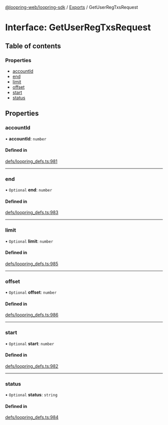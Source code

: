 [@loopring-web/loopring-sdk](../README.md) / [Exports](../modules.md) / GetUserRegTxsRequest

# Interface: GetUserRegTxsRequest

## Table of contents

### Properties

- [accountId](GetUserRegTxsRequest.md#accountid)
- [end](GetUserRegTxsRequest.md#end)
- [limit](GetUserRegTxsRequest.md#limit)
- [offset](GetUserRegTxsRequest.md#offset)
- [start](GetUserRegTxsRequest.md#start)
- [status](GetUserRegTxsRequest.md#status)

## Properties

### accountId

• **accountId**: `number`

#### Defined in

[defs/loopring_defs.ts:981](https://github.com/Loopring/loopring_sdk/blob/1b21a8d/src/defs/loopring_defs.ts#L981)

___

### end

• `Optional` **end**: `number`

#### Defined in

[defs/loopring_defs.ts:983](https://github.com/Loopring/loopring_sdk/blob/1b21a8d/src/defs/loopring_defs.ts#L983)

___

### limit

• `Optional` **limit**: `number`

#### Defined in

[defs/loopring_defs.ts:985](https://github.com/Loopring/loopring_sdk/blob/1b21a8d/src/defs/loopring_defs.ts#L985)

___

### offset

• `Optional` **offset**: `number`

#### Defined in

[defs/loopring_defs.ts:986](https://github.com/Loopring/loopring_sdk/blob/1b21a8d/src/defs/loopring_defs.ts#L986)

___

### start

• `Optional` **start**: `number`

#### Defined in

[defs/loopring_defs.ts:982](https://github.com/Loopring/loopring_sdk/blob/1b21a8d/src/defs/loopring_defs.ts#L982)

___

### status

• `Optional` **status**: `string`

#### Defined in

[defs/loopring_defs.ts:984](https://github.com/Loopring/loopring_sdk/blob/1b21a8d/src/defs/loopring_defs.ts#L984)
